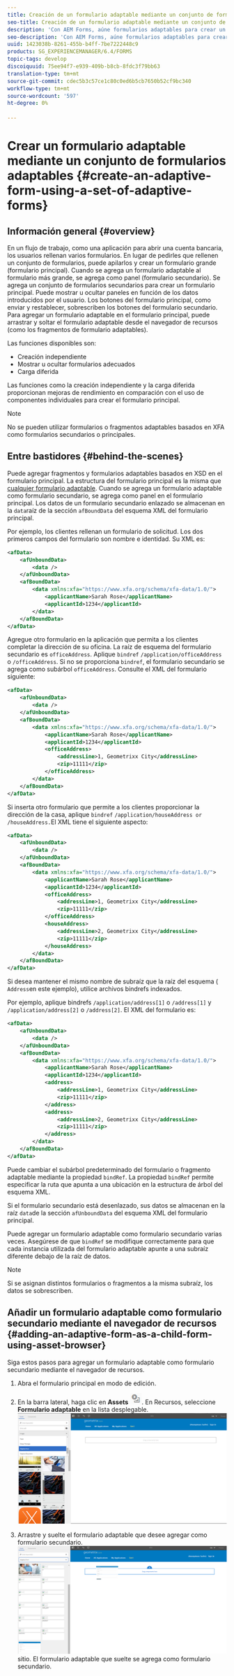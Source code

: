 ```yaml
---
title: Creación de un formulario adaptable mediante un conjunto de formularios adaptables
seo-title: Creación de un formulario adaptable mediante un conjunto de formularios adaptables
description: 'Con AEM Forms, aúne formularios adaptables para crear un único formulario adaptable grande y comprender sus funciones. '
seo-description: 'Con AEM Forms, aúne formularios adaptables para crear un único formulario adaptable grande y comprender sus funciones. '
uuid: 1423038b-8261-455b-b4ff-7be7222448c9
products: SG_EXPERIENCEMANAGER/6.4/FORMS
topic-tags: develop
discoiquuid: 75ee94f7-e939-409b-b8cb-8fdc3f79bb63
translation-type: tm+mt
source-git-commit: cdec5b3c57ce1c80c0ed6b5cb7650b52cf9bc340
workflow-type: tm+mt
source-wordcount: '597'
ht-degree: 0%

---
```



# Crear un formulario adaptable mediante un conjunto de formularios adaptables {#create-an-adaptive-form-using-a-set-of-adaptive-forms}

## Información general {#overview}

En un flujo de trabajo, como una aplicación para abrir una cuenta bancaria, los usuarios rellenan varios formularios. En lugar de pedirles que rellenen un conjunto de formularios, puede apilarlos y crear un formulario grande (formulario principal). Cuando se agrega un formulario adaptable al formulario más grande, se agrega como panel (formulario secundario). Se agrega un conjunto de formularios secundarios para crear un formulario principal. Puede mostrar u ocultar paneles en función de los datos introducidos por el usuario. Los botones del formulario principal, como enviar y restablecer, sobrescriben los botones del formulario secundario. Para agregar un formulario adaptable en el formulario principal, puede arrastrar y soltar el formulario adaptable desde el navegador de recursos (como los fragmentos de formulario adaptables).

Las funciones disponibles son:

* Creación independiente
* Mostrar u ocultar formularios adecuados
* Carga diferida

Las funciones como la creación independiente y la carga diferida proporcionan mejoras de rendimiento en comparación con el uso de componentes individuales para crear el formulario principal.

>[!NOTE]
>
>No se pueden utilizar formularios o fragmentos adaptables basados en XFA como formularios secundarios o principales.

## Entre bastidores {#behind-the-scenes}

Puede agregar fragmentos y formularios adaptables basados en XSD en el formulario principal. La estructura del formulario principal es la misma que [cualquier formulario adaptable](/help/forms/using/prepopulate-adaptive-form-fields.md). Cuando se agrega un formulario adaptable como formulario secundario, se agrega como panel en el formulario principal. Los datos de un formulario secundario enlazado se almacenan en la `data`raíz de la sección `afBoundData` del esquema XML del formulario principal.

Por ejemplo, los clientes rellenan un formulario de solicitud. Los dos primeros campos del formulario son nombre e identidad. Su XML es:

```xml
<afData>
    <afUnboundData>
        <data />
    </afUnboundData>
    <afBoundData>
        <data xmlns:xfa="https://www.xfa.org/schema/xfa-data/1.0/">
            <applicantName>Sarah Rose</applicantName>
            <applicantId>1234</applicantId>
        </data>
    </afBoundData>
</afData>
```

Agregue otro formulario en la aplicación que permita a los clientes completar la dirección de su oficina. La raíz de esquema del formulario secundario es `officeAddress`. Aplique `bindref` `/application/officeAddress` o `/officeAddress`. Si no se proporciona `bindref`, el formulario secundario se agrega como subárbol `officeAddress`. Consulte el XML del formulario siguiente:

```xml
<afData>
    <afUnboundData>
        <data />
    </afUnboundData>
    <afBoundData>
        <data xmlns:xfa="https://www.xfa.org/schema/xfa-data/1.0/">
            <applicantName>Sarah Rose</applicantName>
            <applicantId>1234</applicantId>
            <officeAddress>
                <addressLine>1, Geometrixx City</addressLine>
                <zip>11111</zip>
            </officeAddress>
        </data>
    </afBoundData>
</afData>
```

Si inserta otro formulario que permite a los clientes proporcionar la dirección de la casa, aplique `bindref` `/application/houseAddress or /houseAddress.`El XML tiene el siguiente aspecto:

```xml
<afData>
    <afUnboundData>
        <data />
    </afUnboundData>
    <afBoundData>
        <data xmlns:xfa="https://www.xfa.org/schema/xfa-data/1.0/">
            <applicantName>Sarah Rose</applicantName>
            <applicantId>1234</applicantId>
            <officeAddress>
                <addressLine>1, Geometrixx City</addressLine>
                <zip>11111</zip>
            </officeAddress>
            <houseAddress>
                <addressLine>2, Geometrixx City</addressLine>
                <zip>11111</zip>
            </houseAddress>
        </data>
    </afBoundData>
</afData>
```

Si desea mantener el mismo nombre de subraíz que la raíz del esquema ( `Address`en este ejemplo), utilice archivos bindrefs indexados.

Por ejemplo, aplique bindrefs `/application/address[1]` o `/address[1]` y `/application/address[2]` o `/address[2]`. El XML del formulario es:

```xml
<afData>
    <afUnboundData>
        <data />
    </afUnboundData>
    <afBoundData>
        <data xmlns:xfa="https://www.xfa.org/schema/xfa-data/1.0/">
            <applicantName>Sarah Rose</applicantName>
            <applicantId>1234</applicantId>
            <address>
                <addressLine>1, Geometrixx City</addressLine>
                <zip>11111</zip>
            </address>
            <address>
                <addressLine>2, Geometrixx City</addressLine>
                <zip>11111</zip>
            </address>
        </data>
    </afBoundData>
</afData>
```

Puede cambiar el subárbol predeterminado del formulario o fragmento adaptable mediante la propiedad `bindRef`. La propiedad `bindRef` permite especificar la ruta que apunta a una ubicación en la estructura de árbol del esquema XML.

Si el formulario secundario está desenlazado, sus datos se almacenan en la raíz `data`de la sección `afUnboundData` del esquema XML del formulario principal.

Puede agregar un formulario adaptable como formulario secundario varias veces. Asegúrese de que `bindRef` se modifique correctamente para que cada instancia utilizada del formulario adaptable apunte a una subraíz diferente debajo de la raíz de datos.

>[!NOTE]
>
>Si se asignan distintos formularios o fragmentos a la misma subraíz, los datos se sobrescriben.

## Añadir un formulario adaptable como formulario secundario mediante el navegador de recursos {#adding-an-adaptive-form-as-a-child-form-using-asset-browser}

Siga estos pasos para agregar un formulario adaptable como formulario secundario mediante el navegador de recursos.

1. Abra el formulario principal en modo de edición.
1. En la barra lateral, haga clic en **Assets** ![assets-browser](assets/assets-browser.png). En Recursos, seleccione **Formulario adaptable** en la lista desplegable.
   [ ![Selección de un formulario adaptable en Recursos](assets/asset.png)](assets/asset-1.png)

1. Arrastre y suelte el formulario adaptable que desee agregar como formulario secundario.
   [ ![Arrastre y suelte el formulario adaptable en el ](assets/drag-drop.png)](assets/drag-drop-1.png)sitio. El formulario adaptable que suelte se agrega como formulario secundario.

